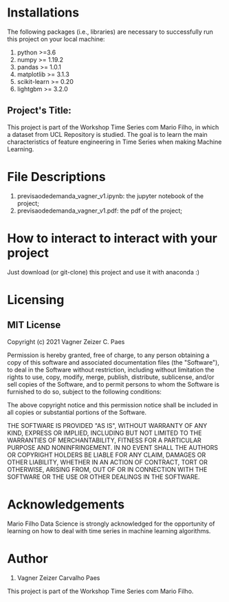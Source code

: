 # Installations

The following packages (i.e., libraries) are necessary to successfully run this project on your local machine:

1. python >=3.6
2. numpy >= 1.19.2
3. pandas >= 1.0.1
4. matplotlib >= 3.1.3
5. scikit-learn >= 0.20
6. lightgbm >= 3.2.0

## Project's Title: 

This project is part of the Workshop Time Series com Mario Filho, in which a dataset from UCL Repository is studied.
The goal is to learn the main characteristics of feature engineering in Time Series when making Machine Learning.

# File Descriptions

1. previsaodedemanda_vagner_v1.ipynb: the jupyter notebook of the project;
2. previsaodedemanda_vagner_v1.pdf: the pdf of the project;


# How to interact to interact with your project

Just download (or git-clone) this project and use it with anaconda :)


# Licensing

## MIT License

Copyright (c) 2021 Vagner Zeizer C. Paes

Permission is hereby granted, free of charge, to any person obtaining a copy
of this software and associated documentation files (the "Software"), to deal
in the Software without restriction, including without limitation the rights
to use, copy, modify, merge, publish, distribute, sublicense, and/or sell
copies of the Software, and to permit persons to whom the Software is
furnished to do so, subject to the following conditions:

The above copyright notice and this permission notice shall be included in all
copies or substantial portions of the Software.

THE SOFTWARE IS PROVIDED "AS IS", WITHOUT WARRANTY OF ANY KIND, EXPRESS OR
IMPLIED, INCLUDING BUT NOT LIMITED TO THE WARRANTIES OF MERCHANTABILITY,
FITNESS FOR A PARTICULAR PURPOSE AND NONINFRINGEMENT. IN NO EVENT SHALL THE
AUTHORS OR COPYRIGHT HOLDERS BE LIABLE FOR ANY CLAIM, DAMAGES OR OTHER
LIABILITY, WHETHER IN AN ACTION OF CONTRACT, TORT OR OTHERWISE, ARISING FROM,
OUT OF OR IN CONNECTION WITH THE SOFTWARE OR THE USE OR OTHER DEALINGS IN THE
SOFTWARE.


# Acknowledgements

Mario Filho Data Science is strongly acknowledged for the opportunity of learning on how to deal with time series in machine learning algorithms.


# Author

1. Vagner Zeizer Carvalho Paes

This project is part of the Workshop Time Series com Mario Filho.

